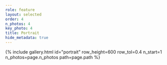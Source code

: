 ```yaml
---
role: feature
layout: selected
order: 4
n_photos: 4
key_photo: 4
title: Portrait
hide_metadata: true
---
```


{% include gallery.html id="portrait" row_height=600 row_tol=0.4 n_start=1 n_photos=page.n_photos path=page.path %}
